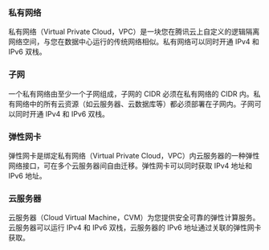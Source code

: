 ### 私有网络
私有网络（Virtual Private Cloud，VPC）是一块您在腾讯云上自定义的逻辑隔离网络空间，与您在数据中心运行的传统网络相似。私有网络可以同时开通 IPv4 和 IPv6 双栈。

### 子网
一个私有网络由至少一个子网组成，子网的 CIDR 必须在私有网络的 CIDR 内。私有网络中的所有云资源（如云服务器、云数据库等）都必须部署在子网内。子网可以同时开通 IPv4 和 IPv6 双栈。

### 弹性网卡
弹性网卡是绑定私有网络（Virtual Private Cloud，VPC）内云服务器的一种弹性网络接口，可在多个云服务器间自由迁移。弹性网卡可以同时获取 IPv4 地址和 IPv6 地址。

### 云服务器
云服务器（Cloud Virtual Machine，CVM）为您提供安全可靠的弹性计算服务。云服务器可以运行 IPv4 和 IPv6 双栈，云服务器的 IPv6 地址通过关联的弹性网卡获取。
